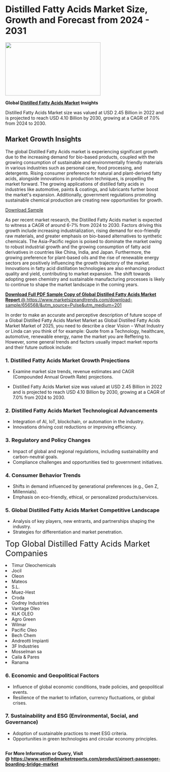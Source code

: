 <H1>Distilled Fatty Acids Market Size, Growth and Forecast from 2024 - 2031</H1><img class="aligncenter size-medium wp-image-584254" src="https://thirdeyenews.in/wp-content/uploads/2024/09/Global-Market-Research-300x168.jpeg" alt="" width="300" height="168" /><p><strong>Global&nbsp;<a href="https://www.marketsizeandtrends.com/download-sample/656568/&amp;utm_source=Pulse&amp;utm_medium=201">Distilled Fatty Acids Market</a> Insights</strong></p><p>Distilled Fatty Acids Market size was valued at USD 2.45 Billion in 2022 and is projected to reach USD 4.10 Billion by 2030, growing at a CAGR of 7.0% from 2024 to 2030.</p><p><h2>Market Growth Insights</h2> <p>The global Distilled Fatty Acids market is experiencing significant growth due to the increasing demand for bio-based products, coupled with the growing consumption of sustainable and environmentally friendly materials in various industries such as personal care, food processing, and detergents. Rising consumer preference for natural and plant-derived fatty acids, alongside innovations in production techniques, is propelling the market forward. The growing applications of distilled fatty acids in industries like automotive, paints & coatings, and lubricants further boost the market's expansion. Additionally, government regulations promoting sustainable chemical production are creating new opportunities for growth.</p> <p><a href="javascript:void(0);">Download Sample</a></p> <p>As per recent market research, the Distilled Fatty Acids market is expected to witness a CAGR of around 6-7% from 2024 to 2030. Factors driving this growth include increasing industrialization, rising demand for eco-friendly raw materials, and greater emphasis on bio-based alternatives to synthetic chemicals. The Asia-Pacific region is poised to dominate the market owing to robust industrial growth and the growing consumption of fatty acid derivatives in countries like China, India, and Japan. Furthermore, the growing preference for plant-based oils and the rise of renewable energy sectors are positively influencing the growth trajectory of the market. Innovations in fatty acid distillation technologies are also enhancing product quality and yield, contributing to market expansion. The shift towards adopting green chemistry and sustainable manufacturing processes is likely to continue to shape the market landscape in the coming years.</p> <p><a href="javascript:void(0);"></p><p><span class=""><strong>Download Full PDF Sample Copy of Global Distilled Fatty Acids Market Report</strong> @ <a href="https://www.marketsizeandtrends.com/download-sample/656568/&amp;utm_source=Pulse&amp;utm_medium=201" target="_blank">https://www.marketsizeandtrends.com/download-sample/656568/&amp;utm_source=Pulse&amp;utm_medium=201</a></span></p><p>In order to make an accurate and perceptive description of future scope of a Global&nbsp;Distilled Fatty Acids Market Market as Global&nbsp;Distilled Fatty Acids Market Market of 2025, you need to describe a clear Vision &ndash; What Industry or Linda can you think of for example: Quote from a Technology, healthcare, automotive, renewable energy, name the market you are Reffering to. However, some general trends and factors usually impact market reports and their future outlook include:</p><h3>1.&nbsp;<strong>Distilled Fatty Acids Market Growth Projections</strong></h3><ul><li>Examine market size trends, revenue estimates and CAGR (Compounded Annual Growth Rate) projections.</li><li><p>Distilled Fatty Acids Market size was valued at USD 2.45 Billion in 2022 and is projected to reach USD 4.10 Billion by 2030, growing at a CAGR of 7.0% from 2024 to 2030.</p></li></ul><h3>2.&nbsp;<strong>Distilled Fatty Acids Market Technological Advancements</strong></h3><ul><li>Integration of AI, IoT, blockchain, or automation in the industry.</li><li>Innovations driving cost reductions or improving efficiency.</li></ul><h3>3.&nbsp;<strong>Regulatory and Policy Changes</strong></h3><ul><li>Impact of global and regional regulations, including sustainability and carbon-neutral goals.</li><li>Compliance challenges and opportunities tied to government initiatives.</li></ul><h3>4.&nbsp;<strong>Consumer Behavior Trends</strong></h3><ul><li>Shifts in demand influenced by generational preferences (e.g., Gen Z, Millennials).</li><li>Emphasis on eco-friendly, ethical, or personalized products/services.</li></ul><h3>5.&nbsp;<strong>Global Distilled Fatty Acids Market Competitive Landscape</strong></h3><ul><li>Analysis of key players, new entrants, and partnerships shaping the industry.</li><li>Strategies for differentiation and market penetration.</li></ul><p data-pm-slice="1 1 []"><span style="color: inherit; font-family: inherit; font-size: 25px;">Top Global Distilled Fatty Acids Market Companies</span></p><div class="" data-test-id=""><p><li>Timur Oleochemicals</li><li> Jocil</li><li> Oleon</li><li> Mateos</li><li> S.L.</li><li> Muez-Hest</li><li> Croda</li><li> Godrey Industries</li><li> Vantage Oleo</li><li> KLK OLEO</li><li> Agro Green</li><li> Wilmar</li><li> Pacific Oleo</li><li> Bech Chem</li><li> Andreotti Impianti</li><li> 3F Industries</li><li> Mosselman sa</li><li> Caila & Pares</li><li> Ranama</li></p></div><h3>6.&nbsp;<strong>Economic and Geopolitical Factors</strong></h3><ul><li>Influence of global economic conditions, trade policies, and geopolitical events.</li><li>Resilience of the market to inflation, currency fluctuations, or global crises.</li></ul><h3>7.&nbsp;<strong>Sustainability and ESG (Environmental, Social, and Governance)</strong></h3><ul><li>Adoption of sustainable practices to meet ESG criteria.</li><li>Opportunities in green technologies and circular economy principles.</li></ul><h2><strong style="font-size: 14px;">For More Information or Query, Visit @&nbsp;</strong><a style="background-color: #ffffff; font-size: 14px;" href="https://www.marketsizeandtrends.com/report/distilled-fatty-acids-market/" target="_blank">https://www.verifiedmarketreports.com/product/airport-passenger-boarding-bridge-market</a></h2>
